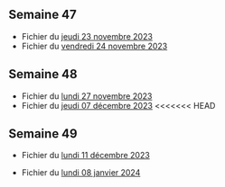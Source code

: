 ## Semaine 47

- Fichier du [jeudi 23 novembre 2023](./3eme1/2023-11-23_3eme1.pdf)
- Fichier du [vendredi 24 novembre 2023](./3eme1/2023-11-24_3eme1.pdf)


## Semaine 48 
 
- Fichier du [lundi 27 novembre 2023](./3eme1/2023-11-27_3eme1.pdf)
- Fichier du [jeudi 07 décembre 2023](./3eme1/2023-12-07_3eme1.pdf)
<<<<<<< HEAD


## Semaine 49

- Fichier du [lundi 11 décembre 2023](./3eme1/2023-12-11_3eme1.pdf)

- Fichier du [lundi 08 janvier 2024](./3eme1/2024-01-08_3eme1.pdf)
